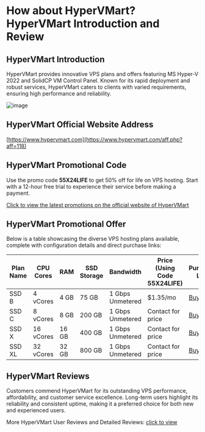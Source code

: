 # How about HyperVMart? HyperVMart Introduction and Review

## HyperVMart Introduction
HyperVMart provides innovative VPS plans and offers featuring MS Hyper-V 2022 and SolidCP VM Control Panel. Known for its rapid deployment and robust services, HyperVMart caters to clients with varied requirements, ensuring high performance and reliability.

![image](https://github.com/hakatdw/HyperVMart/assets/169768074/5581c73c-6d4c-49d1-ac27-c5f5e1b66304)

## HyperVMart Official Website Address
[https://www.hypervmart.com](https://www.hypervmart.com/aff.php?aff=118)

## HyperVMart Promotional Code
Use the promo code **55X24LIFE** to get 50% off for life on VPS hosting. Start with a 12-hour free trial to experience their service before making a payment.

[Click to view the latest promotions on the official website of HyperVMart](https://www.hypervmart.com/aff.php?aff=118)

## HyperVMart Promotional Offer
Below is a table showcasing the diverse VPS hosting plans available, complete with configuration details and direct purchase links:

| Plan Name | CPU Cores | RAM | SSD Storage | Bandwidth | Price (Using Code 55X24LIFE) | Purchase Link |
|-----------|-----------|-----|-------------|-----------|------------------------------|---------------|
| SSD B     | 4 vCores  | 4 GB | 75 GB       | 1 Gbps Unmetered | $1.35/mo                 | [Buy Now](https://www.hypervmart.com/aff.php?aff=118&pid=1) |
| SSD C     | 8 vCores  | 8 GB | 200 GB      | 1 Gbps Unmetered | Contact for price        | [Buy Now](https://www.hypervmart.com/aff.php?aff=118&pid=2) |
| SSD X     | 16 vCores | 16 GB| 400 GB      | 1 Gbps Unmetered | Contact for price        | [Buy Now](https://www.hypervmart.com/aff.php?aff=118&pid=3) |
| SSD XL    | 32 vCores | 32 GB| 800 GB      | 1 Gbps Unmetered | Contact for price        | [Buy Now](https://www.hypervmart.com/aff.php?aff=118&pid=4) |

## HyperVMart Reviews
Customers commend HyperVMart for its outstanding VPS performance, affordability, and customer service excellence. Long-term users highlight its reliability and consistent uptime, making it a preferred choice for both new and experienced users.

More HyperVMart User Reviews and Detailed Reviews: [click to view](https://www.hypervmart.com/aff.php?aff=118)
